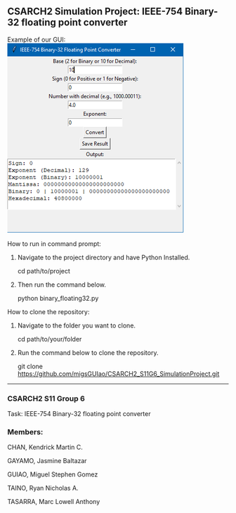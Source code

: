 ## CSARCH2 Simulation Project: IEEE-754 Binary-32 floating point converter

Example of our GUI:
![GUI Example](gui.PNG "GUI Example Image")


How to run in command prompt:
1. Navigate to the project directory and have Python Installed.

   cd path/to/project
3. Then run the command below.
   
   python binary_floating32.py

How to clone the repository:
1. Navigate to the folder you want to clone.
   
   cd path/to/your/folder
3. Run the command below to clone the repository.
   
   git clone https://github.com/migsGUIao/CSARCH2_S11G6_SimulationProject.git

***

### CSARCH2 S11 Group 6 

Task: IEEE-754 Binary-32 floating point converter

### Members:

CHAN, Kendrick Martin C.

GAYAMO, Jasmine Baltazar

GUIAO, Miguel Stephen Gomez

TAINO, Ryan Nicholas A.

TASARRA, Marc Lowell Anthony
   
